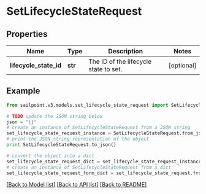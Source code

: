 # SetLifecycleStateRequest


## Properties

Name | Type | Description | Notes
------------ | ------------- | ------------- | -------------
**lifecycle_state_id** | **str** | The ID of the lifecycle state to set. | [optional] 

## Example

```python
from sailpoint.v3.models.set_lifecycle_state_request import SetLifecycleStateRequest

# TODO update the JSON string below
json = "{}"
# create an instance of SetLifecycleStateRequest from a JSON string
set_lifecycle_state_request_instance = SetLifecycleStateRequest.from_json(json)
# print the JSON string representation of the object
print SetLifecycleStateRequest.to_json()

# convert the object into a dict
set_lifecycle_state_request_dict = set_lifecycle_state_request_instance.to_dict()
# create an instance of SetLifecycleStateRequest from a dict
set_lifecycle_state_request_form_dict = set_lifecycle_state_request.from_dict(set_lifecycle_state_request_dict)
```
[[Back to Model list]](../README.md#documentation-for-models) [[Back to API list]](../README.md#documentation-for-api-endpoints) [[Back to README]](../README.md)


